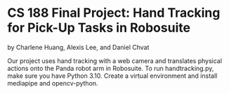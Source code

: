 # CS 188 Final Project: Hand Tracking for Pick-Up Tasks in Robosuite
by Charlene Huang, Alexis Lee, and Daniel Chvat 

Our project uses hand tracking with a web camera and translates physical actions onto the Panda robot arm in Robosuite.
To run handtracking.py, make sure you have Python 3.10. Create a virtual environment and install mediapipe and opencv-python. 
